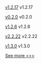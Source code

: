 
[v1.2.17](https://github.com/hyperledger/firefly-common/releases/tag/v1.2.17) v1.2.17

[v0.2.0](https://github.com/hyperledger/fabric-config/releases/tag/v0.2.0) v0.2.0

[v1.2.6](https://github.com/hyperledger/firefly-tokens-erc20-erc721/releases/tag/v1.2.6) v1.2.6

[v2.2.22](https://github.com/hyperledger/fabric-sdk-java/releases/tag/v2.2.22) v2.2.22

[v1.3.0](https://github.com/hyperledger/fabric-gateway/releases/tag/v1.3.0) v1.3.0


[See more >>>](https://start-here.hyperledger.org/releases)
